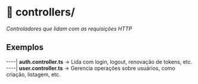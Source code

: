 # 📂 controllers/
*Controladores que lidam com as requisições HTTP*<br/>


## Exemplos

----| **auth.controller.ts** → Lida com login, logout, renovação de tokens, etc.<br/>
----| **user.controller.ts** → Gerencia operações sobre usuários, como criação, listagem, etc.<br/>